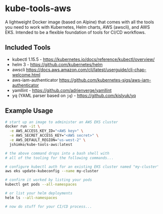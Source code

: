# kube-tools-aws

A lightweight Docker image (based on Alpine) that comes with all the tools you need to work with Kubernetes, Helm charts, AWS (awscli), and AWS EKS. Intended to be a flexible foundation of tools for CI/CD workflows.

## Included Tools

 - kubectl 1.15.5 - https://kubernetes.io/docs/reference/kubectl/overview/
 - helm 3 - https://github.com/kubernetes/helm
 - awscli https://docs.aws.amazon.com/cli/latest/userguide/cli-chap-welcome.html
 - aws-iam-authenticator https://github.com/kubernetes-sigs/aws-iam-authenticator
 - yamllint - https://github.com/adrienverge/yamllint
 - yq (YAML parser based on `jq`) - https://github.com/kislyuk/yq


## Example Usage

```sh
# start up an image to administer an AWS EKS cluster
docker run -it \
  -e AWS_ACCESS_KEY_ID="<AWS key>" \
  -e AWS_SECRET_ACCESS_KEY="<AWS secret>" \
  -e AWS_DEFAULT_REGION="us-west-2" \
  jshimko/kube-tools-aws:latest

# the above command drops into a bash shell with
# all of the tooling for the following commands...

# configure kubectl auth for an existing EKS cluster named "my-cluster"
aws eks update-kubeconfig --name my-cluster

# confirm it worked by listing your pods
kubectl get pods --all-namespaces

# or list your helm deployments
helm ls --all-namespaces

# now do stuff for your CI/CD process...
```
